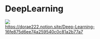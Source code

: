 # DeepLearning

![](https://img.shields.io/badge/-Notion-000000?&logo=Notion&logoColor=white)<br>
https://dorae222.notion.site/Deep-Learning-16fe875d6ee74a259540c0c81a2b77a7
